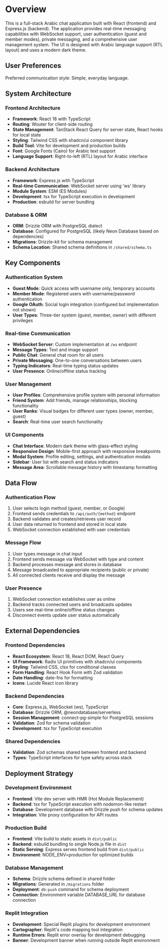 # Overview

This is a full-stack Arabic chat application built with React (frontend) and Express.js (backend). The application provides real-time messaging capabilities with WebSocket support, user authentication (guest and member modes), private messaging, and a comprehensive user management system. The UI is designed with Arabic language support (RTL layout) and uses a modern dark theme.

## User Preferences

Preferred communication style: Simple, everyday language.

## System Architecture

### Frontend Architecture
- **Framework**: React 18 with TypeScript
- **Routing**: Wouter for client-side routing
- **State Management**: TanStack React Query for server state, React hooks for local state
- **Styling**: Tailwind CSS with shadcn/ui component library
- **Build Tool**: Vite for development and production builds
- **Font**: Google Fonts (Cairo) for Arabic text support
- **Language Support**: Right-to-left (RTL) layout for Arabic interface

### Backend Architecture
- **Framework**: Express.js with TypeScript
- **Real-time Communication**: WebSocket server using 'ws' library
- **Module System**: ESM (ES Modules)
- **Development**: tsx for TypeScript execution in development
- **Production**: esbuild for server bundling

### Database & ORM
- **ORM**: Drizzle ORM with PostgreSQL dialect
- **Database**: Configured for PostgreSQL (likely Neon Database based on dependencies)
- **Migrations**: Drizzle-kit for schema management
- **Schema Location**: Shared schema definitions in `/shared/schema.ts`

## Key Components

### Authentication System
- **Guest Mode**: Quick access with username only, temporary accounts
- **Member Mode**: Registered users with username/password authentication
- **Google OAuth**: Social login integration (configured but implementation not shown)
- **User Types**: Three-tier system (guest, member, owner) with different privileges

### Real-time Communication
- **WebSocket Server**: Custom implementation at `/ws` endpoint
- **Message Types**: Text and image support
- **Public Chat**: General chat room for all users
- **Private Messaging**: One-to-one conversations between users
- **Typing Indicators**: Real-time typing status updates
- **User Presence**: Online/offline status tracking

### User Management
- **User Profiles**: Comprehensive profile system with personal information
- **Friend System**: Add friends, manage relationships, blocking functionality
- **User Ranks**: Visual badges for different user types (owner, member, guest)
- **Search**: Real-time user search functionality

### UI Components
- **Chat Interface**: Modern dark theme with glass-effect styling
- **Responsive Design**: Mobile-first approach with responsive breakpoints
- **Modal System**: Profile editing, settings, and authentication modals
- **Sidebar**: User list with search and status indicators
- **Message Area**: Scrollable message history with timestamp formatting

## Data Flow

### Authentication Flow
1. User selects login method (guest, member, or Google)
2. Frontend sends credentials to `/api/auth/{method}` endpoint
3. Backend validates and creates/retrieves user record
4. User data returned to frontend and stored in local state
5. WebSocket connection established with user credentials

### Message Flow
1. User types message in chat input
2. Frontend sends message via WebSocket with type and content
3. Backend processes message and stores in database
4. Message broadcasted to appropriate recipients (public or private)
5. All connected clients receive and display the message

### User Presence
1. WebSocket connection establishes user as online
2. Backend tracks connected users and broadcasts updates
3. Users see real-time online/offline status changes
4. Disconnect events update user status automatically

## External Dependencies

### Frontend Dependencies
- **React Ecosystem**: React 18, React DOM, React Query
- **UI Framework**: Radix UI primitives with shadcn/ui components
- **Styling**: Tailwind CSS, clsx for conditional classes
- **Form Handling**: React Hook Form with Zod validation
- **Date Handling**: date-fns for formatting
- **Icons**: Lucide React icon library

### Backend Dependencies
- **Core**: Express.js, WebSocket (ws), TypeScript
- **Database**: Drizzle ORM, @neondatabase/serverless
- **Session Management**: connect-pg-simple for PostgreSQL sessions
- **Validation**: Zod for schema validation
- **Development**: tsx for TypeScript execution

### Shared Dependencies
- **Validation**: Zod schemas shared between frontend and backend
- **Types**: TypeScript interfaces for type safety across stack

## Deployment Strategy

### Development Environment
- **Frontend**: Vite dev server with HMR (Hot Module Replacement)
- **Backend**: tsx for TypeScript execution with nodemon-like restart
- **Database**: Development database with Drizzle push for schema updates
- **Integration**: Vite proxy configuration for API routes

### Production Build
- **Frontend**: Vite build to static assets in `dist/public`
- **Backend**: esbuild bundling to single Node.js file in `dist`
- **Static Serving**: Express serves frontend build from `dist/public`
- **Environment**: NODE_ENV=production for optimized builds

### Database Management
- **Schema**: Drizzle schema defined in shared folder
- **Migrations**: Generated in `/migrations` folder
- **Deployment**: `db:push` command for schema deployment
- **Connection**: Environment variable DATABASE_URL for database connection

### Replit Integration
- **Development**: Special Replit plugins for development environment
- **Cartographer**: Replit's code mapping tool integration
- **Runtime Errors**: Replit error overlay for development debugging
- **Banner**: Development banner when running outside Replit environment